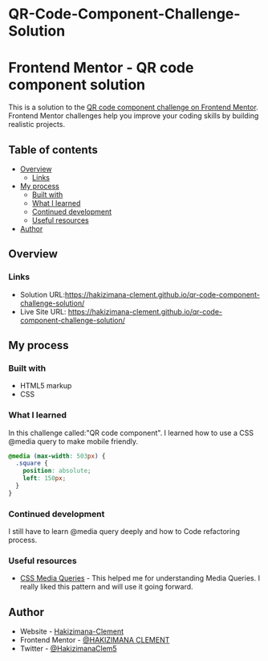 # QR-Code-Component-Challenge-Solution




# Frontend Mentor - QR code component solution

This is a solution to the [QR code component challenge on Frontend Mentor](https://www.frontendmentor.io/challenges/qr-code-component-iux_sIO_H). Frontend Mentor challenges help you improve your coding skills by building realistic projects.

## Table of contents

- [Overview](#overview)
  - [Links](#links)
- [My process](#my-process)
  - [Built with](#built-with)
  - [What I learned](#what-i-learned)
  - [Continued development](#continued-development)
  - [Useful resources](#useful-resources)
- [Author](#author)

## Overview

### Links

- Solution URL:https://hakizimana-clement.github.io/qr-code-component-challenge-solution/
- Live Site URL: https://hakizimana-clement.github.io/qr-code-component-challenge-solution/

## My process

### Built with

- HTML5 markup
- CSS

### What I learned

In this challenge called:"QR code component". I learned how to use a CSS @media query to make mobile friendly.

```css
@media (max-width: 503px) {
  .square {
    position: absolute;
    left: 150px;
  }
}
```

### Continued development

I still have to learn @media query deeply and how to Code refactoring process.

### Useful resources

- [CSS Media Queries](https://www.w3schools.com/css/css3_mediaqueries_ex.asp) - This helped me for understanding Media Queries. I really liked this pattern and will use it going forward.

## Author

- Website - [Hakizimana-Clement](https://github.com/Hakizimana-Clement)
- Frontend Mentor - [@HAKIZIMANA CLEMENT](https://www.frontendmentor.io/profile/Hakizimana-Clement)
- Twitter - [@HakizimanaClem5](https://www.twitter.com/@HakizimanaClem5)
